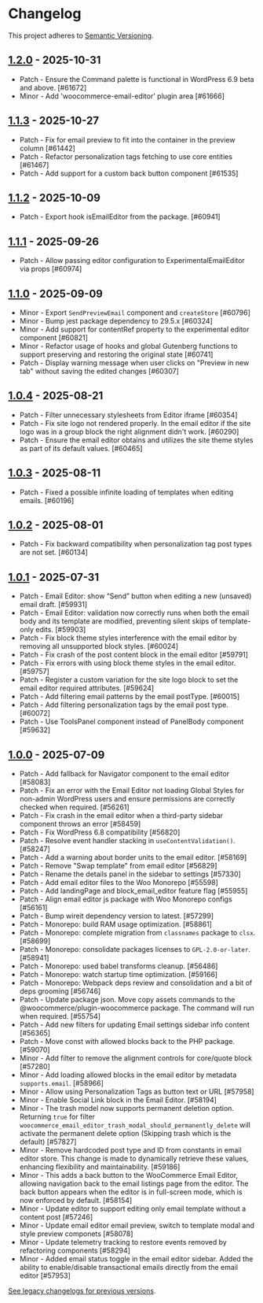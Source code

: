 # Changelog 

This project adheres to [Semantic Versioning](https://semver.org/spec/v2.0.0.html).

## [1.2.0](https://www.npmjs.com/package/@woocommerce/email-editor/v/1.2.0) - 2025-10-31 

-   Patch - Ensure the Command palette is functional in WordPress 6.9 beta and above. [#61672]
-   Minor - Add 'woocommerce-email-editor' plugin area [#61666]

## [1.1.3](https://www.npmjs.com/package/@woocommerce/email-editor/v/1.1.3) - 2025-10-27 

-   Patch - Fix for email preview to fit into the container in the preview column [#61442]
-   Patch - Refactor personalization tags fetching to use core entities [#61467]
-   Patch - Add support for a custom back button component [#61535]

## [1.1.2](https://www.npmjs.com/package/@woocommerce/email-editor/v/1.1.2) - 2025-10-09 

-   Patch - Export hook isEmailEditor from the package. [#60941]

## [1.1.1](https://www.npmjs.com/package/@woocommerce/email-editor/v/1.1.1) - 2025-09-26 

-   Patch - Allow passing editor configuration to ExperimentalEmailEditor via props [#60974]

## [1.1.0](https://www.npmjs.com/package/@woocommerce/email-editor/v/1.1.0) - 2025-09-09 

-   Minor - Export `SendPreviewEmail` component and `createStore` [#60796]
-   Minor - Bump jest package dependency to 29.5.x [#60324]
-   Minor - Add support for contentRef property to the experimental editor component [#60821]
-   Minor - Refactor usage of hooks and global Gutenberg functions to support preserving and restoring the original state [#60741]
-   Patch - Display warning message when user clicks on "Preview in new tab" without saving the edited changes [#60307]

## [1.0.4](https://www.npmjs.com/package/@woocommerce/email-editor/v/1.0.4) - 2025-08-21 

-   Patch - Filter unnecessary stylesheets from Editor iframe [#60354]
-   Patch - Fix site logo not rendered properly. In the email editor if the site logo was in a group block the right alignment didn't work. [#60290]
-   Patch - Ensure the email editor obtains and utilizes the site theme styles as part of its default values. [#60465]

## [1.0.3](https://www.npmjs.com/package/@woocommerce/email-editor/v/1.0.3) - 2025-08-11 

-   Patch - Fixed a possible infinite loading of templates when editing emails. [#60196]

## [1.0.2](https://www.npmjs.com/package/@woocommerce/email-editor/v/1.0.2) - 2025-08-01 

-   Patch - Fix backward compatibility when personalization tag post types are not set. [#60134]

## [1.0.1](https://www.npmjs.com/package/@woocommerce/email-editor/v/1.0.1) - 2025-07-31 

-   Patch - Email Editor: show “Send” button when editing a new (unsaved) email draft. [#59931]
-   Patch - Email Editor: validation now correctly runs when both the email body and its template are modified, preventing silent skips of template-only edits. [#59903]
-   Patch - Fix block theme styles interference with the email editor by removing all unsupported block styles. [#60024]
-   Patch - Fix crash of the post content block in the email editor [#59791]
-   Patch - Fix errors with using block theme styles in the email editor. [#59757]
-   Patch - Register a custom variation for the site logo block to set the email editor required attributes. [#59624]
-   Patch - Add filtering email patterns by the email postType. [#60015]
-   Patch - Add filtering personalization tags by the email post type. [#60072]
-   Patch - Use ToolsPanel component instead of PanelBody component [#59632]

## [1.0.0](https://www.npmjs.com/package/@woocommerce/email-editor/v/1.0.0) - 2025-07-09 

-   Patch - Add fallback for Navigator component to the email editor [#58083]
-   Patch - Fix an error with the Email Editor not loading Global Styles for non-admin WordPress users and ensure permissions are correctly checked when required. [#56261]
-   Patch - Fix crash in the email editor when a third-party sidebar component throws an error [#58459]
-   Patch - Fix WordPress 6.8 compatibility [#56820]
-   Patch - Resolve event handler stacking in `useContentValidation()`. [#58247]
-   Patch - Add a warning about border units to the email editor. [#58169]
-   Patch - Remove "Swap template" from email editor [#56829]
-   Patch - Rename the details panel in the sidebar to settings [#57330]
-   Patch - Add email editor files to the Woo Monorepo [#55598]
-   Patch - Add landingPage and block_email_editor feature flag [#55955]
-   Patch - Align email editor js package with Woo Monorepo configs [#56161]
-   Patch - Bump wireit dependency version to latest. [#57299]
-   Patch - Monorepo: build RAM usage optimization. [#58861]
-   Patch - Monorepo: complete migration from `classnames` package to `clsx`. [#58699]
-   Patch - Monorepo: consolidate packages licenses to `GPL-2.0-or-later`. [#58941]
-   Patch - Monorepo: used babel transforms cleanup. [#56486]
-   Patch - Monorepo: watch startup time optimization. [#59166]
-   Patch - Monorepo: Webpack deps review and consolidation and a bit of deps grooming [#56746]
-   Patch - Update package json. Move copy assets commands to the @woocommerce/plugin-woocommerce package. The command will run when required. [#55754]
-   Patch - Add new filters for updating Email settings sidebar info content [#56365]
-   Patch - Move const with allowed blocks back to the PHP package. [#59070]
-   Minor - Add filter to remove the alignment controls for core/quote block [#57280]
-   Minor - Add loading allowed blocks in the email editor by metadata `supports.email`. [#58966]
-   Minor - Allow using Personalization Tags as button text or URL [#57958]
-   Minor - Enable Social Link block in the Email Editor. [#58194]
-   Minor - The trash model now supports permanent deletion option. Returning `true` for filter `woocommerce_email_editor_trash_modal_should_permanently_delete` will activate the permanent delete option (Skipping trash which is the default) [#57827]
-   Minor - Remove hardcoded post type and ID from constants in email editor store. This change is made to dynamically retrieve these values, enhancing flexibility and maintainability. [#59186]
-   Minor - This adds a back button to the WooCommerce Email Editor, allowing navigation back to the email listings page from the editor. The back button appears when the editor is in full-screen mode, which is now enforced by default. [#58154]
-   Minor - Update editor to support editing only email template without a content post [#57246]
-   Minor - Update email editor email preview, switch to template modal and style preview componets [#58078]
-   Minor - Update telemetry tracking to restore events removed by refactoring components [#58294]
-   Minor - Added email status toggle in the email editor sidebar. Added the ability to enable/disable transactional emails directly from the email editor [#57953]

[See legacy changelogs for previous versions](https://github.com/woocommerce/woocommerce/blob/68581955106947918d2b17607a01bdfdf22288a9/packages/js/email-editor/CHANGELOG.md).
